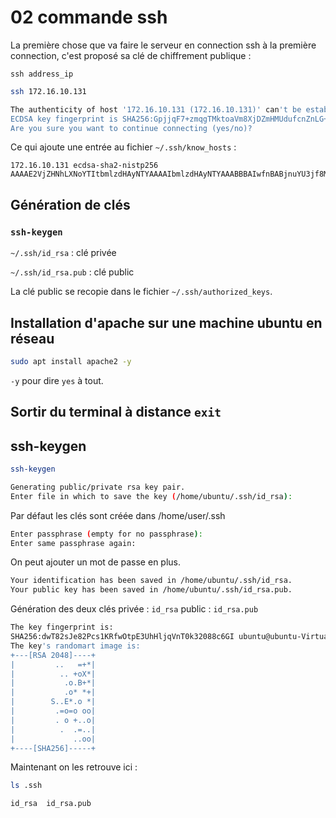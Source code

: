 # 02 commande ssh

La première chose que va faire le serveur en connection ssh à la première connection, c'est proposé sa clé de chiffrement publique :

`ssh address_ip`

```bash
ssh 172.16.10.131

The authenticity of host '172.16.10.131 (172.16.10.131)' can't be established.
ECDSA key fingerprint is SHA256:GpjjqF7+zmqgTMktoaVm8XjDZmHMUdufcnZnLG+UIhI.
Are you sure you want to continue connecting (yes/no)?
```

Ce qui ajoute une entrée au fichier `~/.ssh/know_hosts` :

```
172.16.10.131 ecdsa-sha2-nistp256 AAAAE2VjZHNhLXNoYTItbmlzdHAyNTYAAAAIbmlzdHAyNTYAAABBBAIwfnBABjnuYU3jf8MTqF+ACnQkTbOPtbFg2ebpdnAH44AmdwgBaH7SUc4tim9/P+k3oUYHd0cxn7xZgvelP4A=
```

## Génération de clés

### `ssh-keygen`

`~/.ssh/id_rsa` : clé privée

`~/.ssh/id_rsa.pub` : clé public

La clé public se recopie dans le fichier `~/.ssh/authorized_keys`.

## Installation d'apache sur une machine ubuntu en réseau

```bash
sudo apt install apache2 -y
```

`-y`  pour dire `yes` à tout.

## Sortir du terminal à distance `exit`

## ssh-keygen

```bash
ssh-keygen

Generating public/private rsa key pair.
Enter file in which to save the key (/home/ubuntu/.ssh/id_rsa):
```
Par défaut les clés sont créée dans /home/user/.ssh

```bash
Enter passphrase (empty for no passphrase):
Enter same passphrase again:
```
On peut ajouter un mot de passe en plus.

```bash
Your identification has been saved in /home/ubuntu/.ssh/id_rsa.
Your public key has been saved in /home/ubuntu/.ssh/id_rsa.pub.
```
Génération des deux clés
privée : `id_rsa`
public : `id_rsa.pub`

```bash
The key fingerprint is:
SHA256:dwT82sJe82Pcs1KRfwOtpE3UhHljqVnT0k32088c6GI ubuntu@ubuntu-VirtualBox
The key's randomart image is:
+---[RSA 2048]----+
|         ..   =+*|
|          .. +oX*|
|           .o.B+*|
|           .o* *+|
|        S..E*.o *|
|         .=o=o oo|
|         . o +..o|
|          .  .=..|
|             ..oo|
+----[SHA256]-----+
```

Maintenant on les retrouve ici :

```bash
ls .ssh

id_rsa  id_rsa.pub
```

